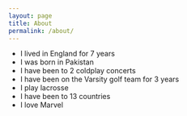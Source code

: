```yaml
---
layout: page
title: About
permalink: /about/
---
```


- I lived in England for 7 years
- I was born in Pakistan
- I have been to 2 coldplay concerts
- I have been on the Varsity golf team for 3 years
- I play lacrosse
- I have been to 13 countries
- I love Marvel